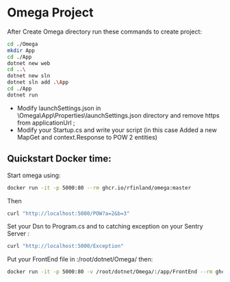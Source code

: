 # Omega Project
After Create Omega directory run these commands to create project:
```bash
cd ./Omega
mkdir App 
cd ./App
dotnet new web
cd ..\
dotnet new sln
dotnet sln add .\App
cd ./App
dotnet run
```
- Modify launchSettings.json in \Omega\App\Properties\launchSettings.json directory and remove https from applicationUrl ;
- Modify your Startup.cs and write your script (in this case Added a new MapGet and context.Response to POW 2 entities) 

## Quickstart Docker time:
Start omega using:
```bash
docker run -it -p 5000:80 --rm ghcr.io/rfinland/omega:master
```
Then 
```bash
curl "http://localhost:5000/POW?a=2&b=3"
```

Set your Dsn to Program.cs and to catching exception on your Sentry Server :
```bash
curl "http://localhost:5000/Exception"
```
Put your FrontEnd file in :/root/dotnet/Omega/  then:
```bash
docker run -it -p 5000:80 -v /root/dotnet/Omega/:/app/FrontEnd --rm ghcr.io/rfinland/omega:master
```
